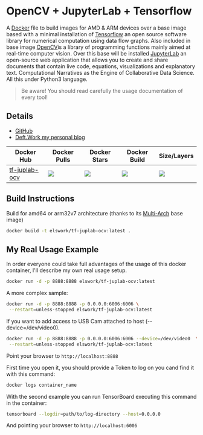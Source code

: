# OpenCV + JupyterLab + Tensorflow

A [Docker](http://docker.com) file to build images for AMD & ARM devices over a base image based with a minimal installation of [Tensorflow](https://www.tensorflow.org/) an open source software library for numerical computation using data flow graphs. 
Also included in base image [OpenCV](https://opencv.org/)is a library of programming functions mainly aimed at real-time computer vision. 
Over this base will be installed [JupyterLab](https://github.com/jupyterlab/jupyterlab) an open-source web application that allows you to create and share documents that contain live code, equations, visualizations and explanatory text. Computational Narratives as the Engine of Collaborative Data Science. All this under Python3 language.

> Be aware! You should read carefully the usage documentation of every tool!

## Details

- [GitHub](https://github.com/DeftWork/tf-juplab-ocv)
- [Deft.Work my personal blog](http://deft.work/tensorflow_for_raspberry)

| Docker Hub | Docker Pulls | Docker Stars | Docker Build | Size/Layers |
| --- | --- | --- | --- | --- |
| [tf-juplab-ocv](https://hub.docker.com/r/elswork/tf-juplab-ocv "elswork/tf-juplab-ocv on Docker Hub") | [![](https://img.shields.io/docker/pulls/elswork/tf-juplab-ocv.svg)](https://hub.docker.com/r/elswork/tf-juplab-ocv "tf-juplab-ocv on Docker Hub") | [![](https://img.shields.io/docker/stars/elswork/tf-juplab-ocv.svg)](https://hub.docker.com/r/elswork/tf-juplab-ocv "tf-juplab-ocv on Docker Hub") | [![](https://img.shields.io/docker/build/elswork/tf-juplab-ocv.svg)](https://hub.docker.com/r/elswork/tf-juplab-ocv "tf-juplab-ocv on Docker Hub") | [![](https://images.microbadger.com/badges/image/elswork/tf-juplab-ocv.svg)](https://microbadger.com/images/elswork/tf-juplab-ocv "tf-juplab-ocv on microbadger.com") |

## Build Instructions

Build for amd64 or arm32v7 architecture (thanks to its [Multi-Arch](https://blog.docker.com/2017/11/multi-arch-all-the-things/) base image)

```sh
docker build -t elswork/tf-juplab-ocv:latest .
```

## My Real Usage Example

In order everyone could take full advantages of the usage of this docker container, I'll describe my own real usage setup.

```sh
docker run -d -p 8888:8888 elswork/tf-juplab-ocv:latest
```

A more complex sample:

```sh
docker run -d -p 8888:8888 -p 0.0.0.0:6006:6006 \
 --restart=unless-stopped elswork/tf-juplab-ocv:latest
```

If you want to add access to USB Cam attached to host (--device=/dev/video0).

```sh
docker run -d -p 8888:8888 -p 0.0.0.0:6006:6006 --device=/dev/video0  \
 --restart=unless-stopped elswork/tf-juplab-ocv:latest
```

Point your browser to `http://localhost:8888`

First time you open it, you should provide a Token to log on you cand find it with this command:

```sh
docker logs container_name
```

With the second example you can run TensorBoard executing this command in the container:

```sh
tensorboard --logdir=path/to/log-directory --host=0.0.0.0
```

And pointing your browser to `http://localhost:6006`